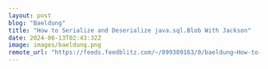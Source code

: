 ```yaml
---
layout: post
blog: "Baeldung"
title: "How to Serialize and Deserialize java.sql.Blob With Jackson"
date: 2024-06-13T02:43:32Z
image: images/baeldung.png
remote_url: "https://feeds.feedblitz.com/~/899389163/0/baeldung~How-to-Serialize-and-Deserialize-javasqlBlob-With-Jackson"
---
```

